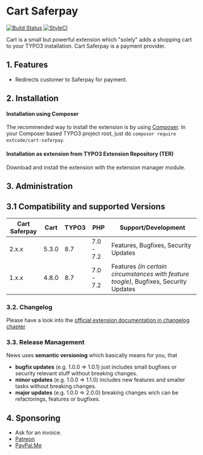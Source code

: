 # Cart Saferpay

[![Build Status](https://travis-ci.org/extcode/cart_saferpay.svg?branch=2.x)](https://travis-ci.org/extcode/cart_saferpay)
[![StyleCI](https://github.styleci.io/repos/75558815/shield?branch=2.x)](https://github.styleci.io/repos/75558815)

Cart is a small but powerful extension which "solely" adds a shopping cart to your TYPO3 installation.
Cart Saferpay is a payment provider.

## 1. Features

- Redirects customer to Saferpay for payment.

## 2. Installation

#### Installation using Composer

The recommended way to install the extension is by using [Composer][2]. In your Composer based TYPO3 project root, just do `composer require extcode/cart-saferpay`. 

#### Installation as extension from TYPO3 Extension Repository (TER)

Download and install the extension with the extension manager module.

## 3. Administration

## 3.1 Compatibility and supported Versions

| Cart Saferpay | Cart       | TYPO3      | PHP       | Support/Development                     |
| ------------- | ---------- | ---------- | ----------|---------------------------------------- |
| 2.x.x         | 5.3.0      | 8.7        | 7.0 - 7.2 | Features, Bugfixes, Security Updates    |
| 1.x.x         | 4.8.0      | 8.7        | 7.0 - 7.2 | Features _(in certain circumstances with feature toogle)_, Bugfixes, Security Updates    |

### 3.2. Changelog

Please have a look into the [official extension documentation in changelog chapter](https://docs.typo3.org/typo3cms/extensions/cart_saferpay/Misc/Changelog/Index.html)

### 3.3. Release Management

News uses **semantic versioning** which basically means for you, that
- **bugfix updates** (e.g. 1.0.0 => 1.0.1) just includes small bugfixes or security relevant stuff without breaking changes.
- **minor updates** (e.g. 1.0.0 => 1.1.0) includes new features and smaller tasks without breaking changes.
- **major updates** (e.g. 1.0.0 => 2.0.0) breaking changes wich can be refactorings, features or bugfixes.

## 4. Sponsoring

*  Ask for an invoice.
*  [Patreon](https://patreon.com/ext_cart)
*  [PayPal.Me](https://paypal.me/extcart)

[1]: https://docs.typo3.org/typo3cms/extensions/cart_events/
[2]: https://getcomposer.org/